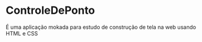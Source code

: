 # ControleDePonto

É uma aplicação mokada para estudo de construção de tela na web usando HTML e CSS
